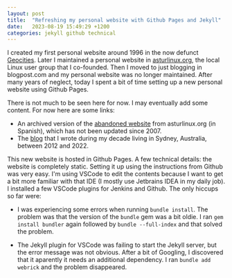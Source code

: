 ```yaml
---
layout: post
title:  "Refreshing my personal website with Github Pages and Jekyll"
date:   2023-08-19 15:49:29 +1200
categories: jekyll github technical
---
```

I created my first personal website around 1996 in the now defunct [Geocities][geocities]. Later I maintained a personal website in [asturlinux.org][asturlinux], the local Linux user group that I co-founded. Then I moved to just blogging in blogpost.com and my personal website was no longer maintained. After many years of neglect, today I spent a bit of time setting up a new personal website using Github Pages.

There is not much to be seen here for now. I may eventually add some content. For now here are some links:

* An archived version of the [abandoned website][old2007] from asturlinux.org (in Spanish), which has not been updated since 2007.
* The [blog][alotroladodelpajares] that I wrote during my decade living in Sydney, Australia, between 2012 and 2022.

This new website is hosted in Github Pages. A few technical details: the website is completely static. Setting it up using the instructions from Github was very easy. I'm using VSCode to edit the contents because I want to get a bit more familiar with that IDE (I mostly use Jetbrains IDEA in my daily job). I installed a few VSCode plugins for Jenkins and Github. The only hiccups so far were:

* I was experiencing some errors when running `bundle install`. The problem was that the version of the `bundle` gem was a bit oldie. I ran `gem install bundler` again followed by `bundle --full-index` and that solved the problem.

* The Jekyll plugin for VSCode was failing to start the Jekyll server, but the error message was not obvious. After a bit of Googling, I discovered that it aparently it needs an additional dependency. I ran `bundle add webrick` and the problem disappeared.

[old2007]: /2007/
[alotroladodelpajares]: https://alotroladodelpajares.blogspot.com/
[asturlinux]: https://web.archive.org/web/20060101024504/http://www.asturlinux.org/
[geocities]: https://en.wikipedia.org/wiki/GeoCities